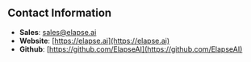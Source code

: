 ## Contact Information

- **Sales**: [sales@elapse.ai](mailto:sales@elapse.ai)
- **Website**: [https://elapse.ai](https://elapse.ai)
- **Github**: [https://github.com/ElapseAI](https://github.com/ElapseAI)
